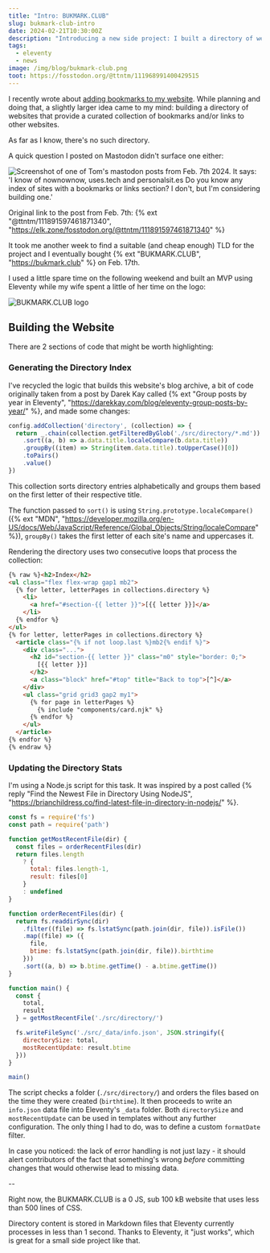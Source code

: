 ```yaml
---
title: "Intro: BUKMARK.CLUB"
slug: bukmark-club-intro
date: 2024-02-21T10:30:00Z
description: "Introducing a new side project: I built a directory of websites that provide a curated collection of bookmarks and/or links to other websites."
tags:
  - eleventy
  - news
image: /img/blog/bukmark-club.png
toot: https://fosstodon.org/@ttntm/111968991400429515
---
```


I recently wrote about [adding bookmarks to my website](/blog/bookmarks-are-back/). While planning and doing that, a slightly larger idea came to my mind: building a directory of websites that provide a curated collection of bookmarks and/or links to other websites.

As far as I know, there's no such directory.

A quick question I posted on Mastodon didn't surface one either:

<img src="/static/img/blog/111891597461871340.png" class="img-fluid img-center" alt="Screenshot of one of Tom's mastodon posts from Feb. 7th 2024. It says: 'I know of nownownow, uses.tech and personalsit.es Do you know any index of sites with a bookmarks or links section? I don't, but I'm considering building one.'">

Original link to the post from Feb. 7th: {% ext "@ttntm/111891597461871340", "https://elk.zone/fosstodon.org/@ttntm/111891597461871340" %}

It took me another week to find a suitable (and cheap enough) TLD for the project and I eventually bought {% ext "BUKMARK.CLUB", "https://bukmark.club" %} on Feb. 17th.

I used a little spare time on the following weekend and built an MVP using Eleventy while my wife spent a little of her time on the logo:

<img src="/static/img/blog/bukmark-club.png" class="img-fluid img-center" alt="BUKMARK.CLUB logo">

## Building the Website

There are 2 sections of code that might be worth highlighting:

### Generating the Directory Index

I've recycled the logic that builds this website's blog archive, a bit of code originally taken from a post by Darek Kay called {% ext "Group posts by year in Eleventy", "https://darekkay.com/blog/eleventy-group-posts-by-year/" %}, and made some changes:

```js
config.addCollection('directory', (collection) => {
  return _.chain(collection.getFilteredByGlob('./src/directory/*.md'))
    .sort((a, b) => a.data.title.localeCompare(b.data.title))
    .groupBy((item) => String(item.data.title).toUpperCase()[0])
    .toPairs()
    .value()
})
```

This collection sorts directory entries alphabetically and groups them based on the first letter of their respective title.

The function passed to `sort()` is using `String.prototype.localeCompare()` ({% ext "MDN", "https://developer.mozilla.org/en-US/docs/Web/JavaScript/Reference/Global_Objects/String/localeCompare" %}), `groupBy()` takes the first letter of each site's name and uppercases it.

Rendering the directory uses two consecutive loops that process the collection:

```html
{% raw %}<h2>Index</h2>
<ul class="flex flex-wrap gap1 mb2">
  {% for letter, letterPages in collections.directory %}
    <li>
      <a href="#section-{{ letter }}">[{{ letter }}]</a>
    </li>
  {% endfor %}
</ul>
{% for letter, letterPages in collections.directory %}
  <article class="{% if not loop.last %}mb2{% endif %}">
    <div class="...">
      <h2 id="section-{{ letter }}" class="m0" style="border: 0;">
        [{{ letter }}]
      </h2>
      <a class="block" href="#top" title="Back to top">[^]</a>
    </div>
    <ul class="grid grid3 gap2 my1">
      {% for page in letterPages %}
        {% include "components/card.njk" %}
      {% endfor %}
    </ul>
  </article>
{% endfor %}
{% endraw %}
```

### Updating the Directory Stats

I'm using a Node.js script for this task. It was inspired by a post called {% reply "Find the Newest File in Directory Using NodeJS", "https://brianchildress.co/find-latest-file-in-directory-in-nodejs/" %}.

```js
const fs = require('fs')
const path = require('path')

function getMostRecentFile(dir) {
  const files = orderRecentFiles(dir)
  return files.length
    ? {
      total: files.length-1,
      result: files[0]
    }
    : undefined
}

function orderRecentFiles(dir) {
  return fs.readdirSync(dir)
    .filter((file) => fs.lstatSync(path.join(dir, file)).isFile())
    .map((file) => ({
      file,
      btime: fs.lstatSync(path.join(dir, file)).birthtime
    }))
    .sort((a, b) => b.btime.getTime() - a.btime.getTime())
}

function main() {
  const {
    total,
    result
  } = getMostRecentFile('./src/directory/')

  fs.writeFileSync('./src/_data/info.json', JSON.stringify({
    directorySize: total,
    mostRecentUpdate: result.btime
  }))
}

main()
```

The script checks a folder (`./src/directory/`) and orders the files based on the time they were created (`birthtime`). It then proceeds to write an `info.json` data file into Eleventy's `_data` folder. Both `directorySize` and `mostRecentUpdate` can be used in templates without any further configuration. The only thing I had to do, was to define a custom `formatDate` filter.

In case you noticed: the lack of error handling is not just lazy - it should alert contributors of the fact that something's wrong _before_ committing changes that would otherwise lead to missing data.

--

Right now, the BUKMARK.CLUB is a 0 JS, sub 100 kB website that uses less than 500 lines of CSS.

Directory content is stored in Markdown files that Eleventy currently processes in less than 1 second. Thanks to Eleventy, it "just works", which is great for a small side project like that.

